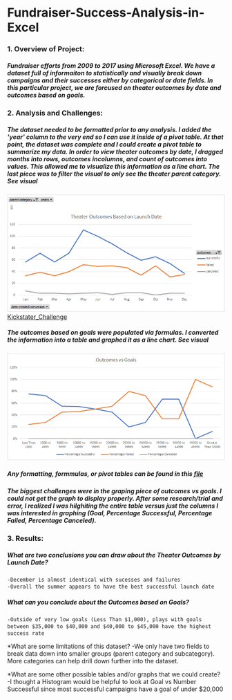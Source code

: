 # Fundraiser-Success-Analysis-in-Excel
### 1. Overview of Project:
##### Fundraiser efforts from 2009 to 2017 using Microsoft Excel. We have a dataset full of informaiton to statistically and visually break down campaigns and their successes either by categorical or date fields. In this particular project, we are forcused on theater outcomes by date and outcomes based on goals. 

### 2. Analysis and Challenges:
##### The dataset needed to be formatted prior to any analysis. I added the 'year' column to the very end so I can use it inside of a pivot table. At that point, the dataset was complete and I could create a pivot table to summarize my data. In order to view theater outcomes by date, I dragged months into rows, outcomes incolumns, and count of outcomes into values. This allowed me to visualize this information as a line chart. The last piece was to filter the visual to only see the theater parent category. See visual
![Theater_Outcomes_vs_Launch](https://github.com/maldonado91/Fundraiser-Success-Analysis-in-Excel/blob/main/Resources/Theater_Outcomes_vs_Launch.png)
[Kickstater_Challenge](https://github.com/maldonado91/Fundraiser-Success-Analysis-in-Excel/blob/main/Kickstater_Challenge.xlsx)
##### The outcomes based on goals were populated via formulas. I converted the information into a table and graphed it as a line chart. See visual
![Outcomes_vs_Goals](https://github.com/maldonado91/Fundraiser-Success-Analysis-in-Excel/blob/main/Resources/Outcomes_vs_Goals.png)
##### Any formatting, formmulas, or pivot tables can be found in this [file](https://github.com/maldonado91/Fundraiser-Success-Analysis-in-Excel/blob/main/Kickstater_Challenge.xlsx)
##### The biggest challenges were in the graping piece of outcomes vs goals. I could not get the graph to display properly. After some research/trial and error, I realized I was hilghiting the entire table versus just the columns I was interested in graphing (Goal, Percentage Successful, Percentage Failed, Percentage Canceled).

### 3. Results:
##### What are two conclusions you can draw about the Theater Outcomes by Launch Date?
    -December is almost identical with sucesses and failures
    -Overall the summer appears to have the best successful launch date

##### What can you conclude about the Outcomes based on Goals?
    -Outside of very low goals (Less Than $1,000), plays with goals between $35,000 to $40,000 and $40,000 to $45,000 have the highest success rate

*What are some limitations of this dataset?
    -We only have two fields to break data down into smaller groups (parent category and subcategory). More categories can help drill down further into the dataset.

*What are some other possible tables and/or graphs that we could create?
    -I thought a Histogram would be helpful to look at Goal vs Number Successful since most successful campaigns have a goal of under $20,000